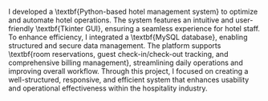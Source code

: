 I developed a \textbf{Python-based hotel management system} to optimize and automate hotel operations. The system features an intuitive and user-friendly \textbf{Tkinter GUI}, ensuring a seamless experience for hotel staff. To enhance efficiency, I integrated a \textbf{MySQL database}, enabling structured and secure data management. The platform supports \textbf{room reservations, guest check-in/check-out tracking, and comprehensive billing management}, streamlining daily operations and improving overall workflow. Through this project, I focused on creating a well-structured, responsive, and efficient system that enhances usability and operational effectiveness within the hospitality industry.  
